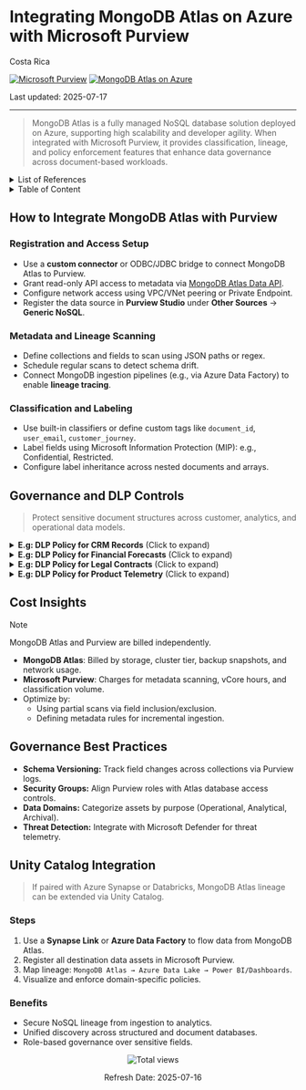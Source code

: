 # Integrating MongoDB Atlas on Azure with Microsoft Purview

Costa Rica

[![Microsoft Purview](https://img.shields.io/badge/Microsoft-Purview-blue)](https://learn.microsoft.com/en-us/azure/purview/) [![MongoDB Atlas on Azure](https://img.shields.io/badge/MongoDB-Atlas%20on%20Azure-orange)](https://learn.microsoft.com/en-us/azure/architecture/databases/mongodb-atlas/)

Last updated: 2025-07-17

---

> MongoDB Atlas is a fully managed NoSQL database solution deployed on Azure, supporting high scalability and developer agility. When integrated with Microsoft Purview, it provides classification, lineage, and policy enforcement features that enhance data governance across document-based workloads.

<details>
<summary>List of References</summary>

- [Microsoft Purview Documentation](https://learn.microsoft.com/en-us/azure/purview/)
- [Azure Pricing Calculator](https://azure.microsoft.com/en-us/pricing/calculator/)

</details>

<details>
<summary>Table of Content</summary>

- [How to Integrate MongoDB Atlas with Purview](#how-to-integrate-mongodb-atlas-with-purview)
  - [Registration and Access Setup](#registration-and-access-setup)
  - [Metadata and Lineage Scanning](#metadata-and-lineage-scanning)
  - [Classification and Labeling](#classification-and-labeling)
- [Governance and DLP Controls](#governance-and-dlp-controls)
- [Cost Insights](#cost-insights)
- [Governance Best Practices](#governance-best-practices)
- [Unity Catalog Integration](#unity-catalog-integration)

</details>

## How to Integrate MongoDB Atlas with Purview

### Registration and Access Setup

- Use a **custom connector** or ODBC/JDBC bridge to connect MongoDB Atlas to Purview.
- Grant read-only API access to metadata via [MongoDB Atlas Data API](https://www.mongodb.com/docs/atlas/api/data-api/).
- Configure network access using VPC/VNet peering or Private Endpoint.
- Register the data source in **Purview Studio** under **Other Sources** → **Generic NoSQL**.

### Metadata and Lineage Scanning

- Define collections and fields to scan using JSON paths or regex.
- Schedule regular scans to detect schema drift.
- Connect MongoDB ingestion pipelines (e.g., via Azure Data Factory) to enable **lineage tracing**.

### Classification and Labeling

- Use built-in classifiers or define custom tags like `document_id`, `user_email`, `customer_journey`.
- Label fields using Microsoft Information Protection (MIP): e.g., Confidential, Restricted.
- Configure label inheritance across nested documents and arrays.

## Governance and DLP Controls

> Protect sensitive document structures across customer, analytics, and operational data models.

<details>
<summary><b>E.g: DLP Policy for CRM Records</b> (Click to expand)</summary>

> Apply governance to `customers`, `leads`, `interactions`.

**Steps:**
1. **Classify Fields:** `customer_name`, `contact_info`, `lead_source`.
2. **Set Policy Triggers:** Block JSON exports exceeding 100 records/hour.
3. **Apply Actions:**  
   - Mask names and contact info for sales interns.  
   - Enforce MFA for modification privileges.
4. **Monitor:** Enable dashboard alerts on unusual query bursts.

</details>

<details>
<summary><b>E.g: DLP Policy for Financial Forecasts</b> (Click to expand)</summary>

> Secure forecasting models stored in `budgets`, `models`, `assumptions`.

**Steps:**
1. **Scope:** Forecasted revenue, cost-of-sales fields.
2. **Detection Rules:** Numeric limits, field tags (e.g., `model_id`, `confidence_score`).
3. **Actions:**  
   - Encrypt collections at-rest with customer-managed keys.  
   - Allow read-only access from trusted Azure regions.
4. **Audits:** Maintain access logs for at least 12 months.

</details>

<details>
<summary><b>E.g: DLP Policy for Legal Contracts</b> (Click to expand)</summary>

> Protect legal content in `contracts`, `legal_reviews`, `negotiations`.

**Steps:**
1. **Tag Fields:** `contract_number`, `counterparty`, `signature_date`.
2. **Policy Actions:**  
   - Restrict full-text searches by non-legal roles.  
   - Block download/printing of full documents.
3. **Alerting:** Trigger alerts if accessed outside office hours.

</details>

<details>
<summary><b>E.g: DLP Policy for Product Telemetry</b> (Click to expand)</summary>

> Manage telemetry in `events`, `device_stats`, `system_logs`.

**Steps:**
1. **Classify Columns:** Device IDs, geographic coordinates.
2. **Policies:**  
   - Mask PII from telemetry streams ingested via Event Hubs.  
   - Block data streaming to unknown destinations.
3. **Monitoring:** Visualize flows with lineage diagrams in Purview.

</details>

## Cost Insights

> [!NOTE]  
> MongoDB Atlas and Purview are billed independently.

- **MongoDB Atlas**: Billed by storage, cluster tier, backup snapshots, and network usage.
- **Microsoft Purview**: Charges for metadata scanning, vCore hours, and classification volume.
- Optimize by:
  - Using partial scans via field inclusion/exclusion.
  - Defining metadata rules for incremental ingestion.

## Governance Best Practices

- **Schema Versioning:** Track field changes across collections via Purview logs.
- **Security Groups:** Align Purview roles with Atlas database access controls.
- **Data Domains:** Categorize assets by purpose (Operational, Analytical, Archival).
- **Threat Detection:** Integrate with Microsoft Defender for threat telemetry.

## Unity Catalog Integration

> If paired with Azure Synapse or Databricks, MongoDB Atlas lineage can be extended via Unity Catalog.

### Steps

1. Use a **Synapse Link** or **Azure Data Factory** to flow data from MongoDB Atlas.
2. Register all destination data assets in Microsoft Purview.
3. Map lineage: `MongoDB Atlas → Azure Data Lake → Power BI/Dashboards`.
4. Visualize and enforce domain-specific policies.

### Benefits

- Secure NoSQL lineage from ingestion to analytics.
- Unified discovery across structured and document databases.
- Role-based governance over sensitive fields.

<!-- START BADGE -->
<div align="center">
  <img src="https://img.shields.io/badge/Total%20views-31-limegreen" alt="Total views">
  <p>Refresh Date: 2025-07-16</p>
</div>
<!-- END BADGE -->
